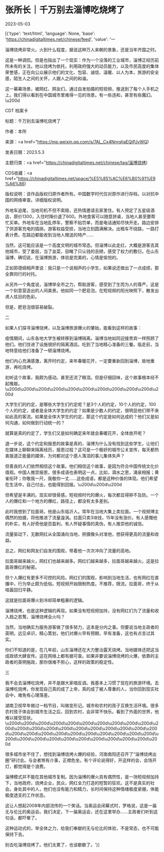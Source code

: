 # 张所长｜千万别去淄博吃烧烤了

2023-05-03

[{'type': 'text/html', 'language': None, 'base': 'https://chinadigitaltimes.net/chinese/feed', 'value': '一

淄博烧烤非常火。火到什么程度，据说这种万人来朝的景象，还是当年齐国之时。

这是一种调侃。但是也指出了一个现实：作为一个没落的工业城市，淄博正经历前所未有的关注。他以烧烤为依托，利用政府强大的动员能力，以及市民高度的集体荣誉感，正在向公众展示他们的文化、包容、诚信、温暖、以人为本，旅游的安全感，陌生人之间的关怀，人跟人之间的和谐。

这一幕幕场景，被网红、网友们，通过自发拍摄的短视频，推送到了每个人手机之上。我们得以看到在中国城市里难得一见的场景。有一些违和，甚至有些魔幻。\u200d



CDT 档案卡

标题：千万别去淄博吃烧烤了

作者：本所

来源：<a href="https://mp.weixin.qq.com/s/7AL_Cx4NnrqIjaEQiPJvWQ)

发表日期：2023.5.3

主题归类：<a href="https://chinadigitaltimes.net/chinese/tag/淄博烧烤)

CDS收藏：<a href="https://chinadigitaltimes.net/space/%E5%85%AC%E6%B0%91%E9%A6%86)

版权说明：该作品版权归原作者所有。中国数字时代仅对原作进行存档，以对抗中国的网络审查。详细版权说明。





外地车追尾，当地司机不但不索赔，还热情邀请去家里住。有人预定了五星级酒店，原价1300，入住时降价退了600。外地食客可以随意拼桌，当地人甚至要帮忙买单。外地车在当地乱停车，警察不贴罚单，而是电话通知尽快开走。路边安排了供游客充电的插排。游客权益受损，当地立刻圆满解决。出租车不绕路，一路打表计费。在路边都能收到当地人赠送的特产……

当然，这可能应该是一个高度文明的城市常态。但淄博以此走红，大概是游客去其他城市，受了委屈，当了韭菜，目睹了只认钱的丑陋，感受了权力的敷衍。在山东淄博，确切说，在淄博旅游，体验是完美的，心情是愉悦的。

正如郭德纲相声里说：我只是一个说相声的小学生，如果说还做出了一点成绩，那全靠同行的衬托。

从另外一个角度说，淄博举全市之力，帮助游客，感受到了生而为人的尊严。这是一个刻意营造出的人间美景。他如同一个肥皂泡，在短视频的阳光映照下，散发出诱人炫目的色彩。

但是，肥皂泡很容易破裂。

二

如果人们探寻淄博烧烤，以及淄博旅游爆火的肇始，能看到这样的故事：

疫情期间，山东各地大学生被转移到淄博隔离。淄博当地如同迎接贵宾一样照顾了他们。他们住进了设施很好的隔离酒店。吃到了当地精心准备的三餐。临走前，当地特意给他们准备了一顿淄博烧烤。

他们内心充满感激，离开时约定，来年春暖花开，一定要重新回到淄博，故地重游，再吃烧烤。

初听这个故事，我颇为感动。甚至还流了眼泪。但是仔细回味，这个故事根本经不起推敲。\u200d\u200d\u200d\u200d\u200d\u200d\u200d\u200d\u200d\u200d\u200d

大学生们的约定，是哪些大学生们约定呢？是3个人的约定，10个人的约定，100个人的约定，或者是全体大学生的约定？如果是少数人的约定，很明显他们带不来如此高的客流。如果是全体大学生的约定，那这个约定是如何达成的？他们又是如何沟通，如何做到行动统一的？

就算是真的约定了，学生们又是如何确定来年就会春暖花开，全体放开呢？

退一步说，这个约定和报恩的故事是真的，淄博为什么没有找到这些学生，让他们在媒体上聊聊来隔离经历，报恩过程？这可是一个极好的城市公关宣传，每天都热衷报道正能量的媒体，为何都对这个感人落泪的事儿集体失声？

但善良的人们依然相信这个故事。他们相信这个故事，是因为符合中国传统文化价值观。中国人推崇报恩，很多成语也表明这一点，比如，滴水之恩，涌泉相报；黄雀衔环；你敬我一尺，我敬你一丈……这些成语，都是这种价值的体现。他们希望在生活中，自己付出，也能得到回报。\u200d\u200d\u200d

但希望是丰满的。现实却很骨感。短视频时代的爆火，每次都显得猝不及防。一个人的爆红和一个地方的爆红，路径上，都没有太多差别。

此时我想到了拉面哥。他是山东临沂人。常年在当地大集上卖拉面。一个视频博主偶然的拍摄，将他推进了流量漩涡。拉面只卖3块钱，15年没有涨价。有人感慨他的朴实，有人好奇他是否盈利，有人怀疑事情的真伪，有人推崇他的诚信。

流量驱动下，无数网红从全国涌向当地，把摄像头对准他，想获得更高的流量和收益。

总之，网红和网友们自发的围观，带着他一次次冲向了流量的高地。

拉面哥越来越火，网红们也越来越多。网红们越来越多，拉面哥越来越火。这是拉面哥爆红的秘密。

但个人爆红有更多不可控的风险。网红们的围观，影响到当地生活，也有网红在直播中，行为举止颇为低俗。短视频开始限制热度。不推荐，限流。拉面哥，终于从喧嚣回归平静。

这就是拉面哥爆火到冷却简单粗暴的逻辑。

淄博烧烤，也是这种逻辑的再现。如果没有短视频加持，没有网红们为了流量和收入趋之若鹜，淄博烧烤会火吗？

当然，当地确实为服务游客做了很多努力，这本是分内之事。但要说当地主政者的英明，远见卓识，精心策划，他们对爆火早有预期，早有准备，这也有点言过其实。

你们不知道的是，在几年前，山东淄博还在大力整治露天烧烤。当地媒体还把这当成政绩大肆宣传。这在网络上都有据可查。如果非要说淄博烧烤的火爆，依靠的主政者的英明施政，那你很难不担心，这样的政策的稳定性。

三

我不会去淄博吃烧烤，并不是跟大家唱反调。我基本上习惯了现在的旅游环境。去淄博吃烧烤，你发现自己真的成了上帝，真的成了被人尊重的人，当你回到现实社会中，难免有心理落差。

湖南卫视早年做过一档节目，叫做变形记。城市和农村的孩子互换生活环境。很多农村孩子体会到城市生活之后，回到农村，会非常不快乐。看到了外面的世界，他难以接受现状。\u200d\u200d\u200d\u200d\u200d\u200d\u200d\u200d\u200d\u200d\u200d\u200d\u200d\u200d\u200d\u200d\u200d\u200d\u200d\u200d\u200d\u200d\u200d\u200d\u200d\u200d\u200d\u200d\u200d\u200d\u200d\u200d\u200d\u200d\u200d\u200d\u200d\u200d\u200d\u200d\u200d\u200d

很多城市坐不住了，想找到淄博烧烤火爆的经验，河南南阳还召开了“淄博烧烤出圈”研讨会。与会者煞有介事，正襟危坐。有个评论说得好，开这样的会，会场开灯，都觉得是个浪费。

淄博模式并不能在其他城市复制。因为淄博的爆火具有偶然性，是一场短视频加持下，当地政府，烧烤企业，民众，网红全力打造的短暂的狂欢。这不是真实的社会。身处其中的人，他们也没有能力和精力，长时间保持这种情绪极度紧绷，体能极度透支的工作状态。

这让人想起2008年内部流传的一个笑话。当奥运会闭幕式时，罗格说，这是一届无与伦比的奥运会。我们决定，下一届奥运会，还在这里举办……主政者们听到这句话，都吓晕了。

这种运动式的，举全体之力，给我们奉献的无与伦比的体验，不是常态，也不可能保持下去。

别去吃淄博烧烤了。他们太累了，也该歇歇了。'}]